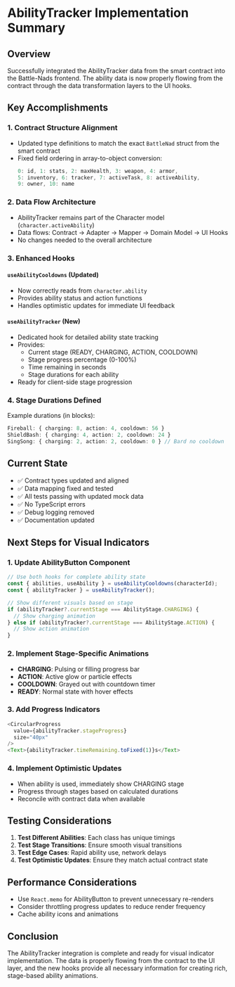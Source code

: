 # AbilityTracker Implementation Summary

## Overview

Successfully integrated the AbilityTracker data from the smart contract into the Battle-Nads frontend. The ability data is now properly flowing from the contract through the data transformation layers to the UI hooks.

## Key Accomplishments

### 1. **Contract Structure Alignment**
- Updated type definitions to match the exact `BattleNad` struct from the smart contract
- Fixed field ordering in array-to-object conversion:
  ```typescript
  0: id, 1: stats, 2: maxHealth, 3: weapon, 4: armor, 
  5: inventory, 6: tracker, 7: activeTask, 8: activeAbility, 
  9: owner, 10: name
  ```

### 2. **Data Flow Architecture**
- AbilityTracker remains part of the Character model (`character.activeAbility`)
- Data flows: Contract → Adapter → Mapper → Domain Model → UI Hooks
- No changes needed to the overall architecture

### 3. **Enhanced Hooks**

#### `useAbilityCooldowns` (Updated)
- Now correctly reads from `character.ability`
- Provides ability status and action functions
- Handles optimistic updates for immediate UI feedback

#### `useAbilityTracker` (New)
- Dedicated hook for detailed ability state tracking
- Provides:
  - Current stage (READY, CHARGING, ACTION, COOLDOWN)
  - Stage progress percentage (0-100%)
  - Time remaining in seconds
  - Stage durations for each ability
- Ready for client-side stage progression

### 4. **Stage Durations Defined**

Example durations (in blocks):
```typescript
Fireball: { charging: 8, action: 4, cooldown: 56 }
ShieldBash: { charging: 4, action: 2, cooldown: 24 }
SingSong: { charging: 2, action: 2, cooldown: 0 } // Bard no cooldown
```

## Current State

- ✅ Contract types updated and aligned
- ✅ Data mapping fixed and tested
- ✅ All tests passing with updated mock data
- ✅ No TypeScript errors
- ✅ Debug logging removed
- ✅ Documentation updated

## Next Steps for Visual Indicators

### 1. **Update AbilityButton Component**
```typescript
// Use both hooks for complete ability state
const { abilities, useAbility } = useAbilityCooldowns(characterId);
const { abilityTracker } = useAbilityTracker();

// Show different visuals based on stage
if (abilityTracker?.currentStage === AbilityStage.CHARGING) {
  // Show charging animation
} else if (abilityTracker?.currentStage === AbilityStage.ACTION) {
  // Show action animation
}
```

### 2. **Implement Stage-Specific Animations**
- **CHARGING**: Pulsing or filling progress bar
- **ACTION**: Active glow or particle effects
- **COOLDOWN**: Grayed out with countdown timer
- **READY**: Normal state with hover effects

### 3. **Add Progress Indicators**
```typescript
<CircularProgress 
  value={abilityTracker.stageProgress} 
  size="40px"
/>
<Text>{abilityTracker.timeRemaining.toFixed(1)}s</Text>
```

### 4. **Implement Optimistic Updates**
- When ability is used, immediately show CHARGING stage
- Progress through stages based on calculated durations
- Reconcile with contract data when available

## Testing Considerations

1. **Test Different Abilities**: Each class has unique timings
2. **Test Stage Transitions**: Ensure smooth visual transitions
3. **Test Edge Cases**: Rapid ability use, network delays
4. **Test Optimistic Updates**: Ensure they match actual contract state

## Performance Considerations

- Use `React.memo` for AbilityButton to prevent unnecessary re-renders
- Consider throttling progress updates to reduce render frequency
- Cache ability icons and animations

## Conclusion

The AbilityTracker integration is complete and ready for visual indicator implementation. The data is properly flowing from the contract to the UI layer, and the new hooks provide all necessary information for creating rich, stage-based ability animations. 